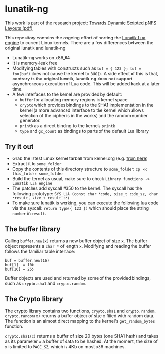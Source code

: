 lunatik-ng
==========
This work is part of the research project: [Towards Dynamic Scripted pNFS Layouts (pdf)](http://www.pdsw.org/pdsw12/papers/grawinkle-pdsw12.pdf)


This repository contains the ongoing effort of porting the [Lunatik Lua engine](http://sourceforge.net/projects/lunatik/) to current
Linux kernels. There are a few differences between the original lunatik and lunatik-ng:

* Lunatik-ng works on x86\_64
* It is memory-leak free
* Modifying tables with constructs such as `buf = { 123 }; buf = foo(buf)` does not cause the kernel to `BUG()`. A side effect of this
  is that, contrary to the original lunatik, lunatik-ng does not support asynchroneous execution of Lua code. This will be added back
  at a later time.
* A few interfaces to the kernel are provided by default:
  * `buffer` for allocating memory regions in kernel space
  * `crypto` which provides bindings to the SHA1 implementation in the kernel (a more advanced interface to the kernel which allows
    selection of the cipher is in the works) and the random number generator.
  * `printk` as a direct binding to the kernels `printk`
  * `type` and `gc_count` as bindings to parts of the default Lua library

Try it out
----------
* Grab the latest Linux kernel tarball from kernel.org (e.g. [from here](www.kernel.org/pub/linux/kernel/v3.0/linux-3.6.6.tar.bz2))
* Extract it to `some_folder`
* Copy the contents of this directory structure to `some_folder`: `cp -R this_folder some_folder`
* Build the kernel as usual, make sure to check `Library functions -> Lunatik Lua engine`
* The patches add syscall #350 to the kernel. The syscall has the following prototype: `SYS_LUA (const char *code, size_t code_sz,
  char *result, size_t result_sz)`
* To make sure lunatik is working, you can execute the following lua code via the syscall: `return type({ 123 })` which should place
  the string `number` in `result`.

The buffer library
------------------
Calling `buffer.new(x)` returns a new buffer object of size `x`. The buffer object represents a `char *` of length `x`. Modifying and
reading the buffer follows the familiar table interface:

    buf = buffer.new(16)
    buf[1]  = 100
    buf[16] = 255

Buffer objects are used and returned by some of the provided bindings, such as `crypto.sha1` and `crypto.random`.

The Crypto library
------------------
The crypto library contains two functions, `crypto.sha1` and `crypto.random`. `crypto.random(x)` returns a buffer object of size `x`
filled with random data. The function is an almost direct mapping to the kernel's `get_random_bytes` function.

`crypto.sha1(x)` returns a buffer of size 20 bytes (one SHA1 hash) and takes as its parameter `x` a buffer of data to be hashed. At
the moment, the size of `x` is limited to `PAGE_SZ`, which is 4Kb on most x86 machines.
